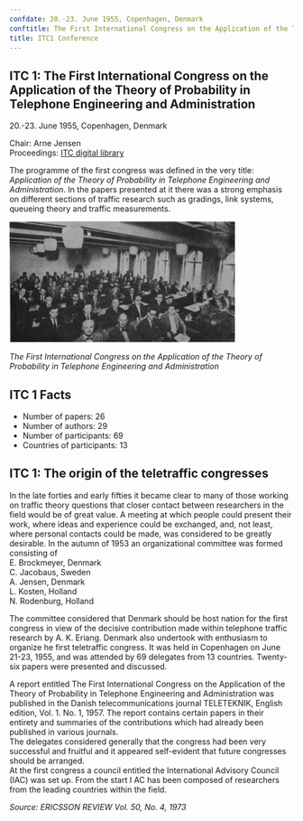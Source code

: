 ```yaml
---
confdate: 20.-23. June 1955, Copenhagen, Denmark
conftitle: The First International Congress on the Application of the Theory of Probability in Telephone Engineering and Administration
title: ITC1 Conference
---
```


## ITC 1: The First International Congress on the Application of the Theory of Probability in Telephone Engineering and Administration

20.-23. June 1955, Copenhagen, Denmark

Chair: Arne Jensen<br/>
Proceedings: [ITC digital library](/itc-library/itc1.html)

The programme of the first congress was defined in the very title: _Application of the Theory of Probability in Telephone Engineering and Administration_. In the papers presented at it there was a strong emphasis on different sections of traffic research such as gradings, link systems, queueing theory and traffic measurements.


![](/assets/Persistent/itc1-photo-itc1-400x214.png)

_The First International Congress on the Application of the Theory of Probability in Telephone Engineering and Administration_

## ITC 1 Facts

  * Number of papers: 26
  * Number of authors: 29
  * Number of participants: 69
  * Countries of participants: 13



## ITC 1: The origin of the teletraffic congresses

In the late forties and early fifties it became clear to many of those working on traffic theory questions that closer contact between researchers in the field would be of great value. A meeting at which people could present their work, where ideas and experience could be exchanged, and, not least, where personal contacts could be made, was considered to be greatly desirable. In the autumn of 1953 an organizational committee was formed consisting of<br/>
E. Brockmeyer, Denmark<br/>
C. Jacobaus, Sweden<br/>
A. Jensen, Denmark<br/>
L. Kosten, Holland<br/>
N. Rodenburg, Holland

The committee considered that Denmark should be host nation for the first congress in view of the decisive contribution made within telephone traffic research by A. K. Eriang. Denmark also undertook with enthusiasm to organize he first teletraffic congress. It was held in Copenhagen on June 21-23, 1955, and was attended by 69 delegates from 13 countries. Twenty-six papers were presented and discussed.

A report entitled The First International Congress on the Application of the Theory of Probability in Telephone Engineering and Administration was published in the Danish telecommunications journal TELETEKNIK, English edition, Vol. 1. No. 1, 1957. The report contains certain papers in their entirety and summaries of the contributions which had already been published in various journals.<br/>
The delegates considered generally that the congress had been very successful and fruitful and it appeared self-evident that future congresses should be arranged.<br/>
At the first congress a council entitled the International Advisory Council (IAC) was set up. From the start I AC has been composed of researchers from the leading countries within the field.


_Source: ERICSSON REVIEW Vol. 50, No. 4, 1973_
